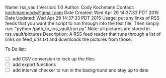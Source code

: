 Name: rss_vault
Version: 1.0
Author: Cody Kochmann
Contact: kochmanncody@gmail.com
Date Created: Wed Apr 29 14:37:33 PDT 2015
Date Updated: Wed Apr 29 14:37:33 PDT 2015
Usage: put any links of RSS feeds that you want the script to run through into the text file. Then simply run: "python /path_to_rss_vault/run.py"
Note: all pictures are stored in rss_vault/pictures
Description: A RSS feed reader that runs through a list of links on feed_urls.txt and downloads the pictures from those.

To Do list:
- [ ] add CSV conversion to lock up the files
- [ ] add export functions
- [ ] add interval checker to run in the background and stay up to date
